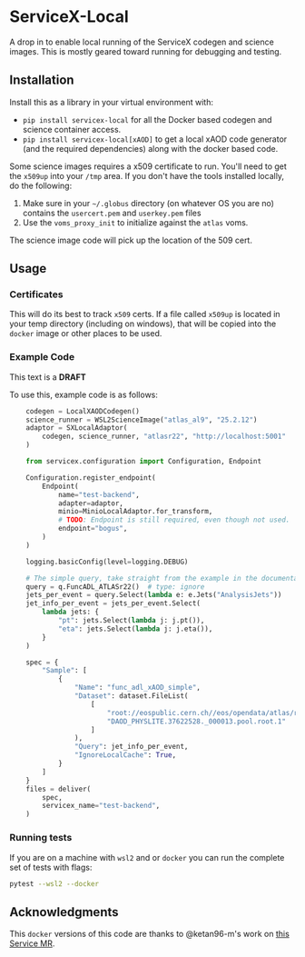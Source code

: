 # ServiceX-Local

A drop in to enable local running of the ServiceX codegen and science images. This is
mostly geared toward running for debugging and testing.

## Installation

Install this as a library in your virtual environment with:

* `pip install servicex-local` for all the Docker based codegen and science container access.
* `pip install servicex-local[xAOD]` to get a local xAOD code generator (and the required dependencies) along with the docker based code.

Some science images requires a x509 certificate to run. You'll need to get the `x509up` into your `/tmp` area. If you don't have the tools installed locally, do the following:

1. Make sure in your `~/.globus` directory (on whatever OS you are no) contains the `usercert.pem` and `userkey.pem` files
1. Use the `voms_proxy_init` to initialize against the `atlas` voms.

The science image code will pick up the location of the 509 cert.

## Usage

### Certificates

This will do its best to track `x509` certs. If a file called `x509up` is located in your temp directory (including on windows), that will be copied into the `docker` image or other places to be used.

### Example Code

This text is a **DRAFT**

To use this, example code is as follows:

```python
    codegen = LocalXAODCodegen()
    science_runner = WSL2ScienceImage("atlas_al9", "25.2.12")
    adaptor = SXLocalAdaptor(
        codegen, science_runner, "atlasr22", "http://localhost:5001"
    )

    from servicex.configuration import Configuration, Endpoint

    Configuration.register_endpoint(
        Endpoint(
            name="test-backend",
            adapter=adaptor,
            minio=MinioLocalAdaptor.for_transform,
            # TODO: Endpoint is still required, even though not used.
            endpoint="bogus",
        )
    )

    logging.basicConfig(level=logging.DEBUG)

    # The simple query, take straight from the example in the documentation.
    query = q.FuncADL_ATLASr22()  # type: ignore
    jets_per_event = query.Select(lambda e: e.Jets("AnalysisJets"))
    jet_info_per_event = jets_per_event.Select(
        lambda jets: {
            "pt": jets.Select(lambda j: j.pt()),
            "eta": jets.Select(lambda j: j.eta()),
        }
    )

    spec = {
        "Sample": [
            {
                "Name": "func_adl_xAOD_simple",
                "Dataset": dataset.FileList(
                    [
                        "root://eospublic.cern.ch//eos/opendata/atlas/rucio/mc20_13TeV/"
                        "DAOD_PHYSLITE.37622528._000013.pool.root.1"
                    ]
                ),
                "Query": jet_info_per_event,
                "IgnoreLocalCache": True,
            }
        ]
    }
    files = deliver(
        spec,
        servicex_name="test-backend",
    )
```

### Running tests

If you are on a machine with `wsl2` and or `docker` you can run the complete set of tests with flags:

```bash
pytest --wsl2 --docker
```

## Acknowledgments

This `docker` versions of this code are thanks to @ketan96-m's work on [this Service MR](https://github.com/ssl-hep/ServiceX/pull/828).
